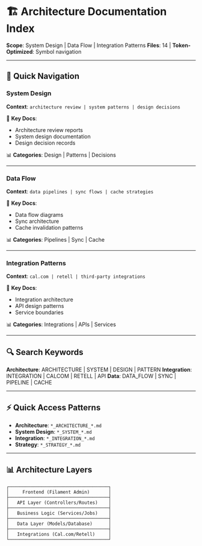 # 🏗️ Architecture Documentation Index

**Scope**: System Design | Data Flow | Integration Patterns
**Files**: 14 | **Token-Optimized**: Symbol navigation

---

## 📂 Quick Navigation

### System Design
**Context**: `architecture review | system patterns | design decisions`

🎯 **Key Docs**:
- Architecture review reports
- System design documentation
- Design decision records

📊 **Categories**: Design | Patterns | Decisions

---

### Data Flow
**Context**: `data pipelines | sync flows | cache strategies`

🎯 **Key Docs**:
- Data flow diagrams
- Sync architecture
- Cache invalidation patterns

📊 **Categories**: Pipelines | Sync | Cache

---

### Integration Patterns
**Context**: `cal.com | retell | third-party integrations`

🎯 **Key Docs**:
- Integration architecture
- API design patterns
- Service boundaries

📊 **Categories**: Integrations | APIs | Services

---

## 🔍 Search Keywords

**Architecture**: ARCHITECTURE | SYSTEM | DESIGN | PATTERN
**Integration**: INTEGRATION | CALCOM | RETELL | API
**Data**: DATA_FLOW | SYNC | PIPELINE | CACHE

---

## ⚡ Quick Access Patterns

- **Architecture**: `*_ARCHITECTURE_*.md`
- **System Design**: `*_SYSTEM_*.md`
- **Integration**: `*_INTEGRATION_*.md`
- **Strategy**: `*_STRATEGY_*.md`

---

## 📊 Architecture Layers

```
┌─────────────────────────────────────┐
│     Frontend (Filament Admin)       │
├─────────────────────────────────────┤
│   API Layer (Controllers/Routes)    │
├─────────────────────────────────────┤
│   Business Logic (Services/Jobs)    │
├─────────────────────────────────────┤
│   Data Layer (Models/Database)      │
├─────────────────────────────────────┤
│   Integrations (Cal.com/Retell)     │
└─────────────────────────────────────┘
```
